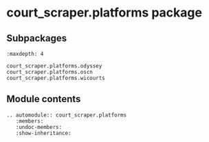 # court_scraper.platforms package

## Subpackages

```{toctree}
:maxdepth: 4

court_scraper.platforms.odyssey
court_scraper.platforms.oscn
court_scraper.platforms.wicourts
```

## Module contents

```{eval-rst}
.. automodule:: court_scraper.platforms
   :members:
   :undoc-members:
   :show-inheritance:
```
